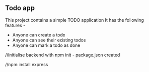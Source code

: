 ##  Todo app

This project contains a simple TODO application
It has the following features - 

 - Anyone can create a todo
 - Anyone can see their existing todos
 - Anyone can mark a todo as done


//initialise backend with npm init - package.json created

//npm install express
